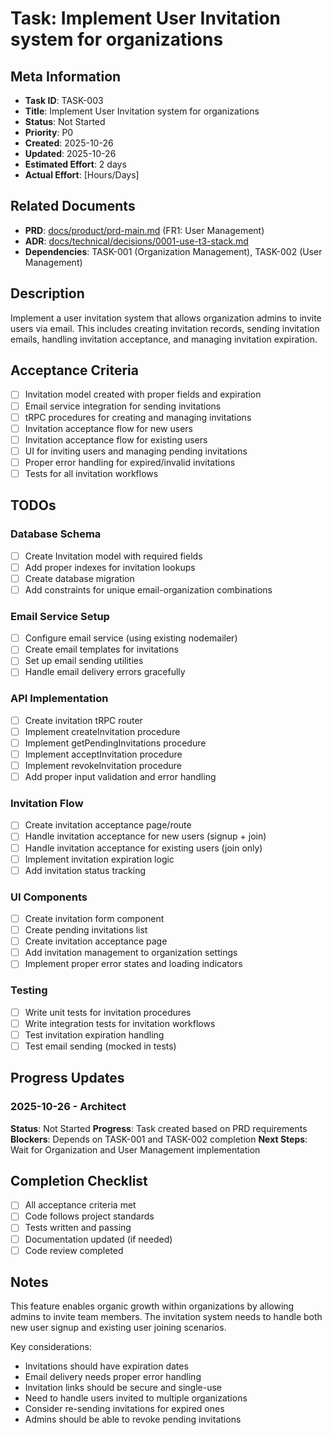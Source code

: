 # Task: Implement User Invitation system for organizations

## Meta Information

- **Task ID**: TASK-003
- **Title**: Implement User Invitation system for organizations
- **Status**: Not Started
- **Priority**: P0
- **Created**: 2025-10-26
- **Updated**: 2025-10-26
- **Estimated Effort**: 2 days
- **Actual Effort**: [Hours/Days]

## Related Documents

- **PRD**: [docs/product/prd-main.md](../product/prd-main.md) (FR1: User Management)
- **ADR**: [docs/technical/decisions/0001-use-t3-stack.md](../technical/decisions/0001-use-t3-stack.md)
- **Dependencies**: TASK-001 (Organization Management), TASK-002 (User Management)

## Description

Implement a user invitation system that allows organization admins to invite users via email. This includes creating invitation records, sending invitation emails, handling invitation acceptance, and managing invitation expiration.

## Acceptance Criteria

- [ ] Invitation model created with proper fields and expiration
- [ ] Email service integration for sending invitations
- [ ] tRPC procedures for creating and managing invitations
- [ ] Invitation acceptance flow for new users
- [ ] Invitation acceptance flow for existing users
- [ ] UI for inviting users and managing pending invitations
- [ ] Proper error handling for expired/invalid invitations
- [ ] Tests for all invitation workflows

## TODOs

### Database Schema
- [ ] Create Invitation model with required fields
- [ ] Add proper indexes for invitation lookups
- [ ] Create database migration
- [ ] Add constraints for unique email-organization combinations

### Email Service Setup
- [ ] Configure email service (using existing nodemailer)
- [ ] Create email templates for invitations
- [ ] Set up email sending utilities
- [ ] Handle email delivery errors gracefully

### API Implementation
- [ ] Create invitation tRPC router
- [ ] Implement createInvitation procedure
- [ ] Implement getPendingInvitations procedure
- [ ] Implement acceptInvitation procedure
- [ ] Implement revokeInvitation procedure
- [ ] Add proper input validation and error handling

### Invitation Flow
- [ ] Create invitation acceptance page/route
- [ ] Handle invitation acceptance for new users (signup + join)
- [ ] Handle invitation acceptance for existing users (join only)
- [ ] Implement invitation expiration logic
- [ ] Add invitation status tracking

### UI Components
- [ ] Create invitation form component
- [ ] Create pending invitations list
- [ ] Create invitation acceptance page
- [ ] Add invitation management to organization settings
- [ ] Implement proper error states and loading indicators

### Testing
- [ ] Write unit tests for invitation procedures
- [ ] Write integration tests for invitation workflows
- [ ] Test invitation expiration handling
- [ ] Test email sending (mocked in tests)

## Progress Updates

### 2025-10-26 - Architect
**Status**: Not Started
**Progress**: Task created based on PRD requirements
**Blockers**: Depends on TASK-001 and TASK-002 completion
**Next Steps**: Wait for Organization and User Management implementation

## Completion Checklist

- [ ] All acceptance criteria met
- [ ] Code follows project standards
- [ ] Tests written and passing
- [ ] Documentation updated (if needed)
- [ ] Code review completed

## Notes

This feature enables organic growth within organizations by allowing admins to invite team members. The invitation system needs to handle both new user signup and existing user joining scenarios.

Key considerations:
- Invitations should have expiration dates
- Email delivery needs proper error handling
- Invitation links should be secure and single-use
- Need to handle users invited to multiple organizations
- Consider re-sending invitations for expired ones
- Admins should be able to revoke pending invitations
